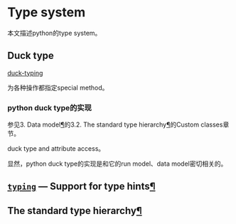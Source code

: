 # Type system

本文描述python的type system。

## Duck type

[duck-typing](https://docs.python.org/3/glossary.html#term-duck-typing)

为各种操作都指定special method。

### python duck type的实现

参见3. Data model[¶](https://docs.python.org/3/reference/datamodel.html#data-model)的3.2. The standard type hierarchy[¶](https://docs.python.org/3/reference/datamodel.html#the-standard-type-hierarchy)的Custom classes章节。

duck type and attribute access。

显然，python duck type的实现是和它的run model、data model密切相关的。



## [`typing`](https://docs.python.org/3/library/typing.html#module-typing) — Support for type hints[¶](https://docs.python.org/3/library/typing.html#module-typing)



## The standard type hierarchy[¶](https://docs.python.org/3/reference/datamodel.html#the-standard-type-hierarchy)